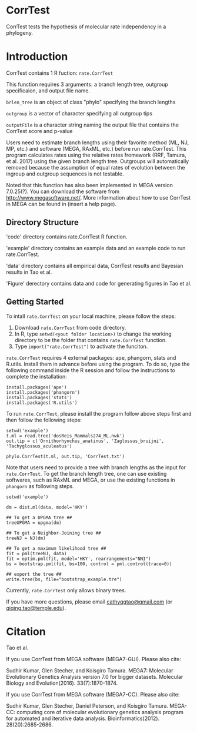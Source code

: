 CorrTest
==============

CorrTest tests the hypothesis of molecular rate independency in a phylogeny. 

Introduction
============

CorrTest contains 1 R fuction: `rate.CorrTest` 

This function requires 3 arguments: a branch length tree, outgroup specificaion, and output file name. 

  `brlen_tree` is an object of class "phylo" specifying the branch lengths
	
  `outgroup` is a vector of character specifying all outgroup tips
	
  `outputFile` is a character string naming the output file that contains the CorrTest score and p-value
	

Users need to estimate branch lengths using their favorite method (ML, NJ, MP, etc.) and software (MEGA, RAxML, etc.) before run rate.CorrTest. This program calculates rates using the relative rates fromework (RRF, Tamura, et al. 2017) using the given branch length tree. Outgroups will automatically removed because the assumption of equal rates of evolution between the ingroup and outgroup sequences is not testable. 

Noted that this function has also been implemented in MEGA version 7.0.25(?). You can download the software from http://www.megasoftware.net/. More information about how to use CorrTest in MEGA can be found in (insert a help page).


Directory Structure
------------------- 

'code' directory contains rate.CorrTest R function.

'example' directory contains an example data and an example code to run rate.CorrTest.

'data' directory contains all empirical data, CorrTest results and Bayesian results in Tao et al. 

'Figure' derectory contains data and code for generating figures in Tao et al. 


Getting Started
---------------

To intall `rate.CorrTest` on your local machine, please follow the steps:

1. Download `rate.CorrTest` from code directory.
2. In R, type `setwd(<yout folder location>)` to change the working directory to be the folder that contains `rate.CorrTest` function. 
2. Type `import("rate.CorrTest")` to activate the funciton.
	

`rate.CorrTest` requires 4 external packages: ape, phangorn, stats and R.utils. Install them in advance before using the program. To do so, type the following command inside the R session and follow the instructions to complete the installation: 

	install.packages('ape')
	install.packages('phangorn')
	install.packages('stats')
	install.packages('R.utils')


To run `rate.CorrTest`, please install the program follow above steps first and then follow the following steps:

	setwd('example')
	t.ml = read.tree('dosReis_Mammals274_ML.nwk')
	out.tip = c('Ornithorhynchus_anatinus', 'Zaglossus_bruijni', 'Tachyglossus_aculeatus')
	
	phylo.CorrTest(t.ml, out.tip, 'CorrTest.txt')


Note that users need to provide a tree with branch lengths as the input for `rate.CorrTest`. To get the branch length tree, one can use existing softwares, such as RAxML and MEGA, or use the existing functions in `phangorn` as following steps.  
	
	setwd('example')

	dm = dist.ml(data, model='HKY')
	
	## To get a UPGMA tree ##
	treeUPGMA = upgma(dm)
	
	## To get a Neighbor-Joining tree ##
	treeNJ = NJ(dm)
	
	## To get a maximum likelihood tree ##
	fit = pml(treeNJ, data)
	fit = optim.pml(fit, model='HKY', rearrangements="NNI")
	bs = bootstrap.pml(fit, bs=100, control = pml.control(trace=0))
	
	## export the tree ##
	write.tree(bs, file="bootstrap_example.tre")

	
	
Currently, `rate.CorrTest` only allows binary trees.

If you have more questions, please email cathyqqtao@gmail.com (or qiqing.tao@temple.edu).



Citation
============
Tao et al.

If you use CorrTest from MEGA software (MEGA7-GUI). Please also cite:

Sudhir Kumar, Glen Stecher, and Koisgiro Tamura. MEGA7: Molecular Evolutionary Genetics Analysis version 7.0 for bigger datasets. Molecular Biology and Evolution(2016). 33(7):1870-1874.

If you use CorrTest from MEGA software (MEGA7-CC). Please also cite:

Sudhir Kumar, Glen Stecher, Daniel Peterson, and Koisgiro Tamura. MEGA-CC: computing core of molecular evolutionary genetics analysis program for automated and iterative data analysis. Bioinformatics(2012). 28(20):2685-2686.